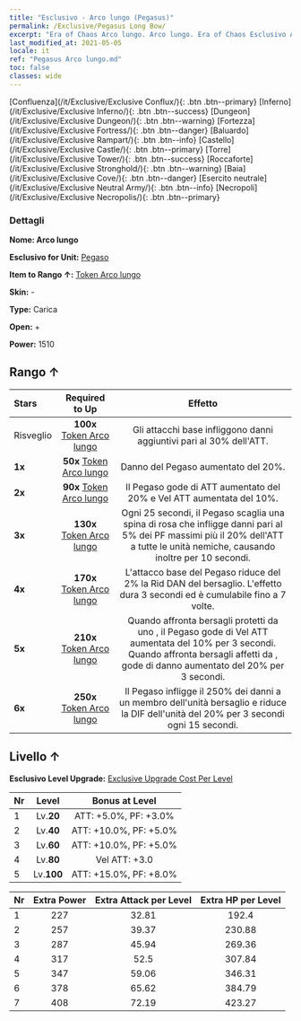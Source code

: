 ```yaml
---
title: "Esclusivo - Arco lungo (Pegasus)"
permalink: /Exclusive/Pegasus Long Bow/
excerpt: "Era of Chaos Arco lungo. Arco lungo. Era of Chaos Esclusivo Arco lungo. Pegaso Esclusivo."
last_modified_at: 2021-05-05
locale: it
ref: "Pegasus Arco lungo.md"
toc: false
classes: wide
---
```

 [Confluenza](/it/Exclusive/Exclusive Conflux/){: .btn .btn--primary} [Inferno](/it/Exclusive/Exclusive Inferno/){: .btn .btn--success} [Dungeon](/it/Exclusive/Exclusive Dungeon/){: .btn .btn--warning} [Fortezza](/it/Exclusive/Exclusive Fortress/){: .btn .btn--danger} [Baluardo](/it/Exclusive/Exclusive Rampart/){: .btn .btn--info} [Castello](/it/Exclusive/Exclusive Castle/){: .btn .btn--primary} [Torre](/it/Exclusive/Exclusive Tower/){: .btn .btn--success} [Roccaforte](/it/Exclusive/Exclusive Stronghold/){: .btn .btn--warning} [Baia](/it/Exclusive/Exclusive Cove/){: .btn .btn--danger} [Esercito neutrale](/it/Exclusive/Exclusive Neutral Army/){: .btn .btn--info} [Necropoli](/it/Exclusive/Exclusive Necropolis/){: .btn .btn--primary} 

### Dettagli
 **Nome: Arco lungo** 

 **Esclusivo for Unit:** [Pegaso](/it/units/Pegasus/) 

 **Item to Rango ↑:** [Token Arco lungo](/ItemsIT/con_914/)

 **Skin:** -

 **Type:** Carica

 **Open:** +

 **Power:** 1510

## Rango ↑

  |     Stars    |  Required to Up | Effetto |
  |:-------------|:---------------:|:---------------:|
  |  Risveglio  | **100x** [Token Arco lungo](/ItemsIT/con_914/) | Gli attacchi base infliggono danni aggiuntivi pari al 30% dell'ATT. |
  | **1x** <i class="fas fa-star"/> | **50x** [Token Arco lungo](/ItemsIT/con_914/) | Danno del Pegaso aumentato del 20%. |
  | **2x** <i class="fas fa-star"/> | **90x** [Token Arco lungo](/ItemsIT/con_914/) | Il Pegaso gode di ATT aumentato del 20% e Vel ATT aumentata del 10%. |
  | **3x** <i class="fas fa-star"/> | **130x** [Token Arco lungo](/ItemsIT/con_914/) | <Tempesta di lame> Ogni 25 secondi, il Pegaso scaglia una spina di rosa che infligge danni pari al 5% dei PF massimi più il 20% dell'ATT a tutte le unità nemiche, causando inoltre <Sanguinamento> per 10 secondi. |
  | **4x** <i class="fas fa-star"/> | **170x** [Token Arco lungo](/ItemsIT/con_914/) | L'attacco base del Pegaso riduce del 2% la Rid DAN del bersaglio. L'effetto dura 3 secondi ed è cumulabile fino a 7 volte. |
  | **5x** <i class="fas fa-star"/> | **210x** [Token Arco lungo](/ItemsIT/con_914/) | Quando affronta bersagli protetti da uno <scudo>, il Pegaso gode di Vel ATT aumentata del 10% per 3 secondi. Quando affronta bersagli affetti da <Sanguinamento>, gode di danno aumentato del 20% per 3 secondi. |
  | **6x** <i class="fas fa-star"/> | **250x** [Token Arco lungo](/ItemsIT/con_914/) | <Pugnalata al cuore> Il Pegaso infligge il 250% dei danni a un membro dell'unità bersaglio e riduce la DIF dell'unità del 20% per 3 secondi ogni 15 secondi. |


## Livello ↑
 **Esclusivo Level Upgrade:** [Exclusive Upgrade Cost Per Level](/Exclusive/ExclusiveUpgradeCostPerLevel/)

  |  Nr  |   Level  | Bonus at Level |
  |:-----|:--------:|:--------------:|
  | 1 | Lv.**20** | ATT: +5.0%, PF: +3.0% |
  | 2 | Lv.**40** | ATT: +10.0%, PF: +5.0% |
  | 3 | Lv.**60** | ATT: +10.0%, PF: +5.0% |
  | 4 | Lv.**80** | Vel ATT: +3.0 |
  | 5 | Lv.**100** | ATT: +15.0%, PF: +8.0% |


  |  Nr  |  Extra Power | Extra Attack per Level | Extra HP per Level |
  |:-----|:--------:|:--------:|:--------:|
  | 1 | 227 | 32.81 | 192.4 |
  | 2 | 257 | 39.37 | 230.88 |
  | 3 | 287 | 45.94 | 269.36 |
  | 4 | 317 | 52.5 | 307.84 |
  | 5 | 347 | 59.06 | 346.31 |
  | 6 | 378 | 65.62 | 384.79 |
  | 7 | 408 | 72.19 | 423.27 |


